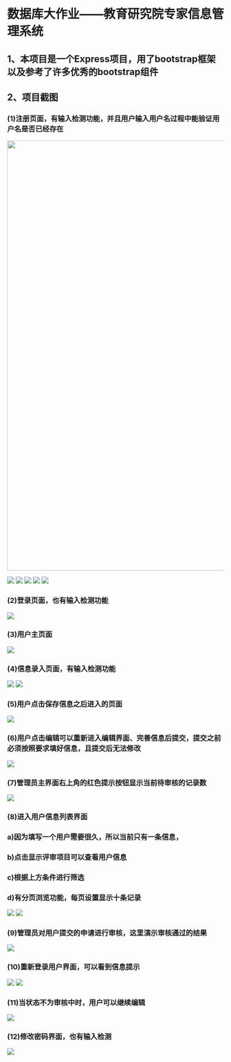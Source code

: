 # 数据库大作业——教育研究院专家信息管理系统

## 1、本项目是一个Express项目，用了bootstrap框架以及参考了许多优秀的bootstrap组件
## 2、项目截图
### (1)注册页面，有输入检测功能，并且用户输入用户名过程中能验证用户名是否已经存在
<div align=center><img width="700" height="1000" src="https://github.com/AsanCai/Database_Homework/raw/master/showImage/1.png"/></div>

![](https://github.com/AsanCai/Database_Homework/raw/master/showImage/2.png)
![](https://github.com/AsanCai/Database_Homework/raw/master/showImage/3.png)
![](https://github.com/AsanCai/Database_Homework/raw/master/showImage/4.png)
![](https://github.com/AsanCai/Database_Homework/raw/master/showImage/5.png)
![](https://github.com/AsanCai/Database_Homework/raw/master/showImage/6.png)
### (2)登录页面，也有输入检测功能
![](https://github.com/AsanCai/Database_Homework/raw/master/showImage/7.png)
### (3)用户主页面
![](https://github.com/AsanCai/Database_Homework/raw/master/showImage/8.png)
### (4)信息录入页面，有输入检测功能
![](https://github.com/AsanCai/Database_Homework/raw/master/showImage/9.png)
![](https://github.com/AsanCai/Database_Homework/raw/master/showImage/10.png)
### (5)用户点击保存信息之后进入的页面
![](https://github.com/AsanCai/Database_Homework/raw/master/showImage/11.png)
### (6)用户点击编辑可以重新进入编辑界面、完善信息后提交，提交之前必须按照要求填好信息，且提交后无法修改
![](https://github.com/AsanCai/Database_Homework/raw/master/showImage/12.png)
### (7)管理员主界面右上角的红色提示按钮显示当前待审核的记录数
![](https://github.com/AsanCai/Database_Homework/raw/master/showImage/19.png)
### (8)进入用户信息列表界面
### a)因为填写一个用户需要很久，所以当前只有一条信息，
### b)点击显示评审项目可以查看用户信息
### c)根据上方条件进行筛选
### d)有分页浏览功能，每页设置显示十条记录
![](https://github.com/AsanCai/Database_Homework/raw/master/showImage/20.png)
![](https://github.com/AsanCai/Database_Homework/raw/master/showImage/13.png)
### (9)管理员对用户提交的申请进行审核，这里演示审核通过的结果
![](https://github.com/AsanCai/Database_Homework/raw/master/showImage/14.png)
### (10)重新登录用户界面，可以看到信息提示
![](https://github.com/AsanCai/Database_Homework/raw/master/showImage/15.png)
![](https://github.com/AsanCai/Database_Homework/raw/master/showImage/16.png)
### (11)当状态不为审核中时，用户可以继续编辑
![](https://github.com/AsanCai/Database_Homework/raw/master/showImage/17.png)
### (12)修改密码界面，也有输入检测
![](https://github.com/AsanCai/Database_Homework/raw/master/showImage/18.png)

